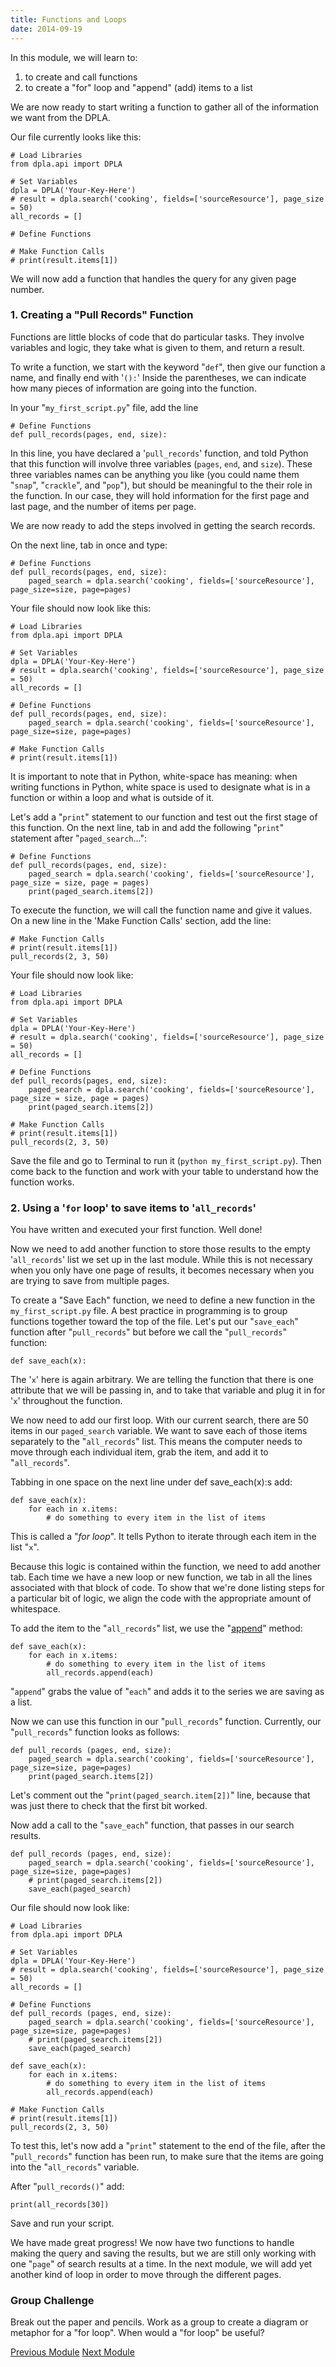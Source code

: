 ```yaml
---
title: Functions and Loops
date: 2014-09-19
---
```


In this module, we will learn to:

1. to create and call functions
2. to create a "for" loop and "append" (add) items to a list

We are now ready to start writing a function to gather all of the information we want from the DPLA.

Our file currently looks like this:

	# Load Libraries
	from dpla.api import DPLA

	# Set Variables
	dpla = DPLA('Your-Key-Here')
	# result = dpla.search('cooking', fields=['sourceResource'], page_size = 50)
	all_records = []

	# Define Functions

	# Make Function Calls
	# print(result.items[1])

We will now add a function that handles the query for any given page number.

### 1. Creating a "Pull Records" Function

Functions are little blocks of code that do particular tasks. They involve variables and logic, they take what is given to them, and return a result.

To write a function, we start with the keyword "`def`", then give our function a name, and finally end with '`():`' Inside the parentheses, we can indicate how many pieces of information are going into the function.

In your "`my_first_script.py`" file, add the line

	# Define Functions
	def pull_records(pages, end, size):

In this line, you have declared a '`pull_records`' function, and told Python that this function will involve three variables (`pages`, `end`, and `size`). These three variables names can be anything you like (you could name them "`snap`", "`crackle`", and "`pop`"), but should be meaningful to the their role in the function. In our case, they will hold information for the first page and last page, and the number of items per page.

We are now ready to add the steps involved in getting the search records.

On the next line, tab in once and type:

	# Define Functions
	def pull_records(pages, end, size):
		paged_search = dpla.search('cooking', fields=['sourceResource'], page_size=size, page=pages)

Your file should now look like this:

	# Load Libraries
	from dpla.api import DPLA

	# Set Variables
	dpla = DPLA('Your-Key-Here')
	# result = dpla.search('cooking', fields=['sourceResource'], page_size = 50)
	all_records = []

	# Define Functions
	def pull_records(pages, end, size):
		paged_search = dpla.search('cooking', fields=['sourceResource'], page_size=size, page=pages)

	# Make Function Calls
	# print(result.items[1])

It is important to note that in Python, white-space has meaning: when writing functions in Python, white space is used to designate what is in a function or within a loop and what is outside of it.

Let's add a "`print`" statement to our function and test out the first stage of this function. On the next line, tab in and add the following "`print`" statement after "`paged_search`...":

	# Define Functions
	def pull_records(pages, end, size):
		paged_search = dpla.search('cooking', fields=['sourceResource'], page_size = size, page = pages)
		print(paged_search.items[2])

To execute the function, we will call the function name and give it values. On a new line in the 'Make Function Calls' section, add the line:

	# Make Function Calls
	# print(result.items[1])
	pull_records(2, 3, 50)

Your file should now look like:

	# Load Libraries
	from dpla.api import DPLA

	# Set Variables
	dpla = DPLA('Your-Key-Here')
	# result = dpla.search('cooking', fields=['sourceResource'], page_size = 50)
	all_records = []

	# Define Functions
	def pull_records(pages, end, size):
		paged_search = dpla.search('cooking', fields=['sourceResource'], page_size = size, page = pages)
		print(paged_search.items[2])

	# Make Function Calls
	# print(result.items[1])
	pull_records(2, 3, 50)

Save the file and go to Terminal to run it (`python my_first_script.py`). Then come back to the function and work with your table to understand how the function works.

### 2. Using a '`for` loop' to save items to '`all_records`'

You have written and executed your first function. Well done!

Now we need to add another function to store those results to the empty '`all_records`' list we set up in the last module. While this is not necessary when you only have one page of results, it becomes necessary when you are trying to save from multiple pages.

To create a "Save Each" function, we need to define a new function in the `my_first_script.py` file. A best practice in programming is to group  functions together toward the top of the file. Let's put our "`save_each`" function after "`pull_records`" but before we call the "`pull_records`" function:

	def save_each(x):

The '`x`' here is again arbitrary. We are telling the function that there is one attribute that we will be passing in, and to take that variable and plug it in for '`x`' throughout the function.

We now need to add our first loop. With our current search, there are 50 items in our `paged_search` variable. We want to save each of those items separately to the "`all_records`" list. This means the computer needs to move through each individual item, grab the item, and add it to "`all_records`".

Tabbing in one space on the next line under <span class="command">def save_each(x):</span>s add:

	def save_each(x):
		for each in x.items:
			# do something to every item in the list of items

This is called a "*for loop*". It tells Python to iterate through each item in the list "`x`".

Because this logic is contained within the function, we need to add another tab. Each time we have a new loop or new function, we tab in all the lines associated with that block of code. To show that we're done listing steps for a particular bit of logic, we align the code with the appropriate amount of whitespace.

To add the item to the "`all_records`" list, we use the "[append](https://docs.python.org/2/tutorial/datastructures.html)"
method:

	def save_each(x):
		for each in x.items:
			# do something to every item in the list of items
			all_records.append(each)

"`append`" grabs the value of "`each`" and adds it to the series we are saving as a list.

Now we can use this function in our "`pull_records`" function. Currently, our "`pull_records`" function looks as follows:

	def pull_records (pages, end, size):
		paged_search = dpla.search('cooking', fields=['sourceResource'],  page_size=size, page=pages)
		print(paged_search.items[2])

Let's comment out the "`print(paged_search.item[2])`" line, because that was just there to check that the first bit worked.

Now add a call to the "`save_each`" function, that passes in our search results.

	def pull_records (pages, end, size):
		paged_search = dpla.search('cooking', fields=['sourceResource'],  page_size=size, page=pages)
		# print(paged_search.items[2])
		save_each(paged_search)

Our file should now look like:

	# Load Libraries
	from dpla.api import DPLA

	# Set Variables
	dpla = DPLA('Your-Key-Here')
	# result = dpla.search('cooking', fields=['sourceResource'], page_size = 50)
	all_records = []

	# Define Functions
	def pull_records (pages, end, size):
		paged_search = dpla.search('cooking', fields=['sourceResource'],  page_size=size, page=pages)
		# print(paged_search.items[2])
		save_each(paged_search)

	def save_each(x):
		for each in x.items:
			# do something to every item in the list of items
			all_records.append(each)

	# Make Function Calls
	# print(result.items[1])
	pull_records(2, 3, 50)

To test this, let's now add a "`print`" statement to the end of the file, after the "`pull_records`" function has been run, to make sure that the items are going into the "`all_records`" variable.

After "`pull_records()`" add:

	print(all_records[30])

Save and run your script.

We have made great progress! We now have two functions to handle making the query and saving the results, but we are still only working with one "`page`" of search results at a time. In the next module, we will add yet another kind of loop in order to move through the different pages.

### Group Challenge

Break out the paper and pencils. Work as a group to create a diagram or metaphor for a "for loop". When would a "for loop" be useful?

<span class="left">[Previous Module](module06.html)</span>
<span class="right">[Next Module](module08.html)</span>
